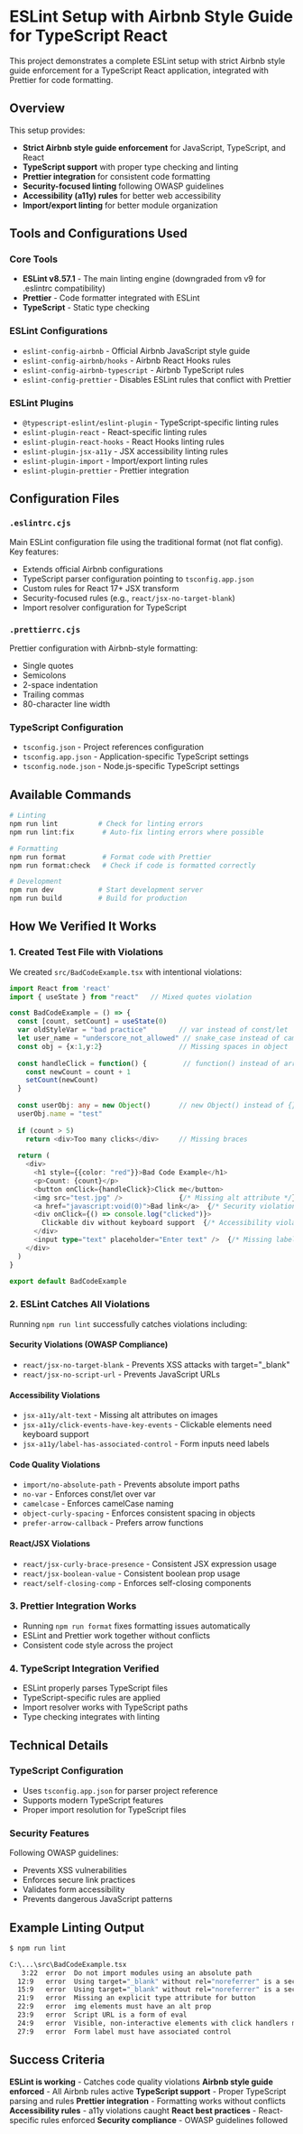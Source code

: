 # ESLint Setup with Airbnb Style Guide for TypeScript React

This project demonstrates a complete ESLint setup with strict Airbnb style guide enforcement for a TypeScript React application, integrated with Prettier for code formatting.

## Overview

This setup provides:
- **Strict Airbnb style guide enforcement** for JavaScript, TypeScript, and React
- **TypeScript support** with proper type checking and linting
- **Prettier integration** for consistent code formatting
- **Security-focused linting** following OWASP guidelines
- **Accessibility (a11y) rules** for better web accessibility
- **Import/export linting** for better module organization

## Tools and Configurations Used

### Core Tools
- **ESLint v8.57.1** - The main linting engine (downgraded from v9 for .eslintrc compatibility)
- **Prettier** - Code formatter integrated with ESLint
- **TypeScript** - Static type checking

### ESLint Configurations
- `eslint-config-airbnb` - Official Airbnb JavaScript style guide
- `eslint-config-airbnb/hooks` - Airbnb React Hooks rules
- `eslint-config-airbnb-typescript` - Airbnb TypeScript rules
- `eslint-config-prettier` - Disables ESLint rules that conflict with Prettier

### ESLint Plugins
- `@typescript-eslint/eslint-plugin` - TypeScript-specific linting rules
- `eslint-plugin-react` - React-specific linting rules
- `eslint-plugin-react-hooks` - React Hooks linting rules
- `eslint-plugin-jsx-a11y` - JSX accessibility linting rules
- `eslint-plugin-import` - Import/export linting rules
- `eslint-plugin-prettier` - Prettier integration

## Configuration Files

### `.eslintrc.cjs`
Main ESLint configuration file using the traditional format (not flat config). Key features:
- Extends official Airbnb configurations
- TypeScript parser configuration pointing to `tsconfig.app.json`
- Custom rules for React 17+ JSX transform
- Security-focused rules (e.g., `react/jsx-no-target-blank`)
- Import resolver configuration for TypeScript

### `.prettierrc.cjs`
Prettier configuration with Airbnb-style formatting:
- Single quotes
- Semicolons
- 2-space indentation
- Trailing commas
- 80-character line width

### TypeScript Configuration
- `tsconfig.json` - Project references configuration
- `tsconfig.app.json` - Application-specific TypeScript settings
- `tsconfig.node.json` - Node.js-specific TypeScript settings

## Available Commands

```bash
# Linting
npm run lint          # Check for linting errors
npm run lint:fix       # Auto-fix linting errors where possible

# Formatting
npm run format         # Format code with Prettier
npm run format:check   # Check if code is formatted correctly

# Development
npm run dev           # Start development server
npm run build         # Build for production
```

## How We Verified It Works

### 1. Created Test File with Violations
We created `src/BadCodeExample.tsx` with intentional violations:

```typescript
import React from 'react'
import { useState } from "react"   // Mixed quotes violation

const BadCodeExample = () => {
  const [count, setCount] = useState(0)    
  var oldStyleVar = "bad practice"        // var instead of const/let
  let user_name = "underscore_not_allowed" // snake_case instead of camelCase
  const obj = {x:1,y:2}                   // Missing spaces in object
  
  const handleClick = function() {         // function() instead of arrow function
    const newCount = count + 1
    setCount(newCount)
  }
  
  const userObj: any = new Object()       // new Object() instead of {}
  userObj.name = "test"
  
  if (count > 5) 
    return <div>Too many clicks</div>     // Missing braces
  
  return (
    <div>
      <h1 style={{color: "red"}}>Bad Code Example</h1>
      <p>Count: {count}</p>
      <button onClick={handleClick}>Click me</button>
      <img src="test.jpg" />              {/* Missing alt attribute */}
      <a href="javascript:void(0)">Bad link</a>  {/* Security violation */}
      <div onClick={() => console.log("clicked")}>
        Clickable div without keyboard support  {/* Accessibility violation */}
      </div>
      <input type="text" placeholder="Enter text" />  {/* Missing label */}
    </div>
  )
}

export default BadCodeExample
```

### 2. ESLint Catches All Violations
Running `npm run lint` successfully catches violations including:

#### Security Violations (OWASP Compliance)
- `react/jsx-no-target-blank` - Prevents XSS attacks with target="_blank"
- `react/jsx-no-script-url` - Prevents JavaScript URLs

#### Accessibility Violations
- `jsx-a11y/alt-text` - Missing alt attributes on images
- `jsx-a11y/click-events-have-key-events` - Clickable elements need keyboard support
- `jsx-a11y/label-has-associated-control` - Form inputs need labels

#### Code Quality Violations
- `import/no-absolute-path` - Prevents absolute import paths
- `no-var` - Enforces const/let over var
- `camelcase` - Enforces camelCase naming
- `object-curly-spacing` - Enforces consistent spacing in objects
- `prefer-arrow-callback` - Prefers arrow functions

#### React/JSX Violations
- `react/jsx-curly-brace-presence` - Consistent JSX expression usage
- `react/jsx-boolean-value` - Consistent boolean prop usage
- `react/self-closing-comp` - Enforces self-closing components

### 3. Prettier Integration Works
- Running `npm run format` fixes formatting issues automatically
- ESLint and Prettier work together without conflicts
- Consistent code style across the project

### 4. TypeScript Integration Verified
- ESLint properly parses TypeScript files
- TypeScript-specific rules are applied
- Import resolver works with TypeScript paths
- Type checking integrates with linting

## Technical Details

### TypeScript Configuration
- Uses `tsconfig.app.json` for parser project reference
- Supports modern TypeScript features
- Proper import resolution for TypeScript files

### Security Features
Following OWASP guidelines:
- Prevents XSS vulnerabilities
- Enforces secure link practices
- Validates form accessibility
- Prevents dangerous JavaScript patterns

## Example Linting Output

```bash
$ npm run lint

C:\...\src\BadCodeExample.tsx
   3:22  error  Do not import modules using an absolute path                    import/no-absolute-path
  12:9   error  Using target="_blank" without rel="noreferrer" is a security risk  react/jsx-no-target-blank
  15:9   error  Using target="_blank" without rel="noreferrer" is a security risk  react/jsx-no-target-blank
  21:9   error  Missing an explicit type attribute for button                   react/button-has-type
  22:9   error  img elements must have an alt prop                             jsx-a11y/alt-text
  23:9   error  Script URL is a form of eval                                   react/jsx-no-script-url
  24:9   error  Visible, non-interactive elements with click handlers must have role attribute  jsx-a11y/no-static-element-interactions
  27:9   error  Form label must have associated control                        jsx-a11y/label-has-associated-control
```

## Success Criteria

**ESLint is working** - Catches code quality violations
**Airbnb style guide enforced** - All Airbnb rules active
**TypeScript support** - Proper TypeScript parsing and rules
**Prettier integration** - Formatting works without conflicts
**Accessibility rules** - a11y violations caught
**React best practices** - React-specific rules enforced
**Security compliance** - OWASP guidelines followed
